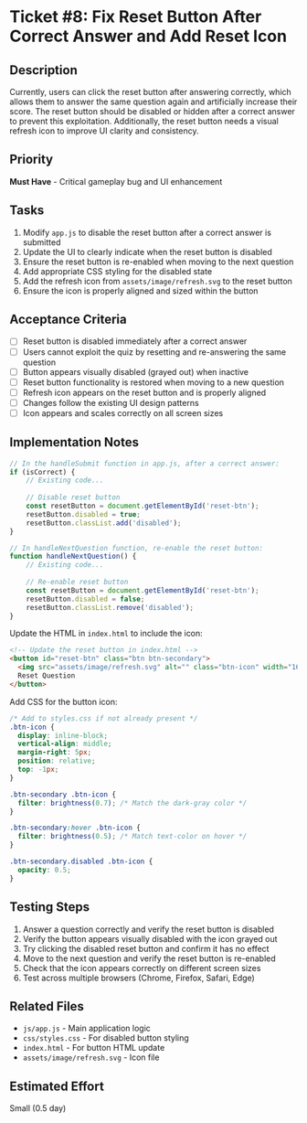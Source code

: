 # Ticket #8: Fix Reset Button After Correct Answer and Add Reset Icon

## Description
Currently, users can click the reset button after answering correctly, which allows them to answer the same question again and artificially increase their score. The reset button should be disabled or hidden after a correct answer to prevent this exploitation. Additionally, the reset button needs a visual refresh icon to improve UI clarity and consistency.

## Priority
**Must Have** - Critical gameplay bug and UI enhancement

## Tasks
1. Modify `app.js` to disable the reset button after a correct answer is submitted
2. Update the UI to clearly indicate when the reset button is disabled
3. Ensure the reset button is re-enabled when moving to the next question
4. Add appropriate CSS styling for the disabled state
5. Add the refresh icon from `assets/image/refresh.svg` to the reset button
6. Ensure the icon is properly aligned and sized within the button

## Acceptance Criteria
- [ ] Reset button is disabled immediately after a correct answer
- [ ] Users cannot exploit the quiz by resetting and re-answering the same question
- [ ] Button appears visually disabled (grayed out) when inactive
- [ ] Reset button functionality is restored when moving to a new question
- [ ] Refresh icon appears on the reset button and is properly aligned
- [ ] Changes follow the existing UI design patterns
- [ ] Icon appears and scales correctly on all screen sizes

## Implementation Notes
```javascript
// In the handleSubmit function in app.js, after a correct answer:
if (isCorrect) {
    // Existing code...
    
    // Disable reset button
    const resetButton = document.getElementById('reset-btn');
    resetButton.disabled = true;
    resetButton.classList.add('disabled');
}

// In handleNextQuestion function, re-enable the reset button:
function handleNextQuestion() {
    // Existing code...
    
    // Re-enable reset button
    const resetButton = document.getElementById('reset-btn');
    resetButton.disabled = false;
    resetButton.classList.remove('disabled');
}
```

Update the HTML in `index.html` to include the icon:
```html
<!-- Update the reset button in index.html -->
<button id="reset-btn" class="btn btn-secondary">
  <img src="assets/image/refresh.svg" alt="" class="btn-icon" width="16" height="16">
  Reset Question
</button>
```

Add CSS for the button icon:
```css
/* Add to styles.css if not already present */
.btn-icon {
  display: inline-block;
  vertical-align: middle;
  margin-right: 5px;
  position: relative;
  top: -1px;
}

.btn-secondary .btn-icon {
  filter: brightness(0.7); /* Match the dark-gray color */
}

.btn-secondary:hover .btn-icon {
  filter: brightness(0.5); /* Match text-color on hover */
}

.btn-secondary.disabled .btn-icon {
  opacity: 0.5;
}
```

## Testing Steps
1. Answer a question correctly and verify the reset button is disabled
2. Verify the button appears visually disabled with the icon grayed out
3. Try clicking the disabled reset button and confirm it has no effect
4. Move to the next question and verify the reset button is re-enabled
5. Check that the icon appears correctly on different screen sizes
6. Test across multiple browsers (Chrome, Firefox, Safari, Edge)

## Related Files
- `js/app.js` - Main application logic
- `css/styles.css` - For disabled button styling
- `index.html` - For button HTML update
- `assets/image/refresh.svg` - Icon file

## Estimated Effort
Small (0.5 day)
